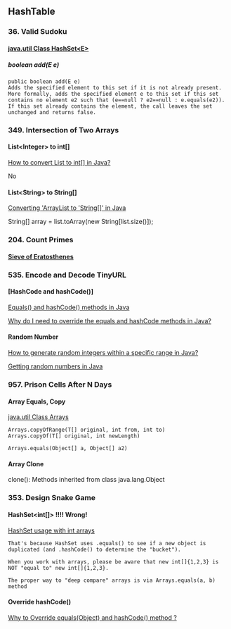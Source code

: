 ## HashTable

### 36. Valid Sudoku
#### [java.util Class HashSet\<E\>](https://docs.oracle.com/javase/7/docs/api/java/util/HashSet.html)  
##### boolean add(E e)
```
public boolean add(E e)
Adds the specified element to this set if it is not already present. 
More formally, adds the specified element e to this set if this set contains no element e2 such that (e==null ? e2==null : e.equals(e2)). 
If this set already contains the element, the call leaves the set unchanged and returns false.
```

### 349. Intersection of Two Arrays
#### List\<Integer\> to int[]
[How to convert List<Integer> to int[] in Java?](https://stackoverflow.com/questions/960431/how-to-convert-listinteger-to-int-in-java)   

No
  
#### List\<String\> to String[]
[Converting 'ArrayList<String> to 'String[]' in Java](https://stackoverflow.com/questions/4042434/converting-arrayliststring-to-string-in-java)   
 
 String[] array = list.toArray(new String[list.size()]);


### 204. Count Primes
#### [Sieve of Eratosthenes](https://en.wikipedia.org/wiki/Sieve_of_Eratosthenes)   


### 535. Encode and Decode TinyURL
#### [HashCode and hashCode()]
[Equals() and hashCode() methods in Java](https://www.geeksforgeeks.org/equals-hashcode-methods-java/)    

[Why do I need to override the equals and hashCode methods in Java?](https://stackoverflow.com/questions/2265503/why-do-i-need-to-override-the-equals-and-hashcode-methods-in-java)  

#### Random Number
[How to generate random integers within a specific range in Java?](https://stackoverflow.com/questions/363681/how-to-generate-random-integers-within-a-specific-range-in-java)    

[Getting random numbers in Java](https://stackoverflow.com/questions/5887709/getting-random-numbers-in-java)    


### 957. Prison Cells After N Days
#### Array Equals, Copy
[java.util Class Arrays](https://docs.oracle.com/javase/7/docs/api/java/util/Arrays.html) 
```
Arrays.copyOfRange(T[] original, int from, int to)
Arrays.copyOf(T[] original, int newLength)

Arrays.equals(Object[] a, Object[] a2)

```  



#### Array Clone
clone(): Methods inherited from class java.lang.Object


### 353. Design Snake Game
#### HashSet<int[]> !!!! Wrong!
[HashSet usage with int arrays](https://stackoverflow.com/questions/28344312/hashset-usage-with-int-arrays)   
```
That's because HashSet uses .equals() to see if a new object is duplicated (and .hashCode() to determine the "bucket").

When you work with arrays, please be aware that new int[]{1,2,3} is NOT "equal to" new int[]{1,2,3}.

The proper way to "deep compare" arrays is via Arrays.equals(a, b) method
```   

#### Override hashCode()
[Why to Override equals(Object) and hashCode() method ?](https://www.geeksforgeeks.org/override-equalsobject-hashcode-method/)   


 
